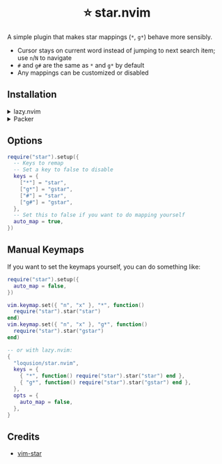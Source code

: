 <h1 align="center">
  ⭐ star.nvim
</h1>

A simple plugin that makes star mappings (`*`, `g*`) behave more sensibly.

- Cursor stays on current word instead of jumping to next search item; use `n`/`N` to navigate
- `#` and `g#` are the same as `*` and `g*` by default
- Any mappings can be customized or disabled

## Installation

<details>
  <summary>lazy.nvim</summary>

```lua
{
  "loqusion/star.nvim",
  keys = {
    { "*", mode = { "n", "x" } },
    { "g*", mode = { "n", "x" } },
    { "#", mode = { "n", "x" } },
    { "g#", mode = { "n", "x" } },
  },
  opts = {},
}
```

<aside>
  <code>lazy.nvim</code>'s <code>keys</code> doesn't affect how <code>star.nvim</code> assigns mappings; it only affects
  lazy-loading. To configure the keys, use the <code>opts.keys</code> field (or set <code>opts.auto_map</code> to
  <code>false</code> and <a href="#manual-keymaps">do mappings yourself</a>).
</aside>

</details>

<details>
  <summary>Packer</summary>

```lua
require("packer").startup(function()
  use({
    "loqusion/star.nvim",
    config = function()
      require("star").setup()
    end,
  })
end)
```

</details>

## Options

```lua
require("star").setup({
  -- Keys to remap
  -- Set a key to false to disable
  keys = {
    ["*"] = "star",
    ["g*"] = "gstar",
    ["#"] = "star",
    ["g#"] = "gstar",
  },
  -- Set this to false if you want to do mapping yourself
  auto_map = true,
})
```

## Manual Keymaps

If you want to set the keymaps yourself, you can do something like:

```lua
require("star").setup({
  auto_map = false,
})

vim.keymap.set({ "n", "x" }, "*", function()
  require("star").star("star")
end)
vim.keymap.set({ "n", "x" }, "g*", function()
  require("star").star("gstar")
end)

-- or with lazy.nvim:
{
  "loqusion/star.nvim",
  keys = {
    { "*", function() require("star").star("star") end },
    { "g*", function() require("star").star("gstar") end },
  },
  opts = {
    auto_map = false,
  },
}
```

## Credits

- [vim-star](https://github.com/linjiX/vim-star)
